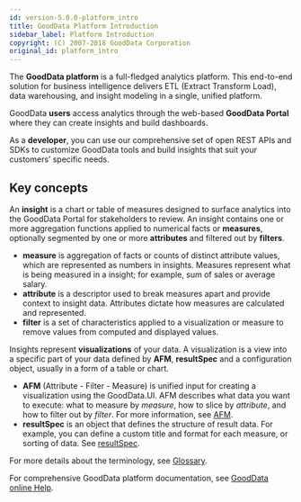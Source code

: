 ```yaml
---
id: version-5.0.0-platform_intro
title: GoodData Platform Introduction
sidebar_label: Platform Introduction
copyright: (C) 2007-2018 GoodData Corporation
original_id: platform_intro
---
```


The **GoodData platform** is a full-fledged analytics platform. This end-to-end solution for business intelligence delivers ETL (Extract Transform Load), data warehousing, and insight modeling in a single, unified platform.

GoodData **users** access analytics through the web-based **GoodData Portal** where they can create insights and build dashboards.

As a **developer**, you can use our comprehensive set of open REST APIs and SDKs to customize GoodData tools and build insights that suit your customers’ specific needs.

## Key concepts

An **insight** is a chart or table of measures designed to surface analytics into the GoodData Portal for stakeholders to review. An insight contains one or more aggregation functions applied to numerical facts or **measures**, optionally segmented by one or more **attributes** and filtered out by **filters**.

* **measure** is aggregation of facts or counts of distinct attribute values, which are represented as numbers in insights. Measures represent what is being measured in a insight; for example, sum of sales or average salary.
* **attribute** is a descriptor used to break measures apart and provide context to insight data. Attributes dictate how measures are calculated and represented.
* **filter** is a set of characteristics applied to a visualization or measure to remove values from computed and displayed values.

Insights represent **visualizations** of your data. A visualization is a view into a specific part of your data defined by **AFM**, **resultSpec** and a configuration object, usually in a form of a table or chart.

* **AFM** (Attribute - Filter - Measure) is unified input for creating a visualization using the GoodData.UI. AFM describes what data you want to execute: what to measure by _measure_, how to slice by _attribute_, and how to filter out by _filter_. For more information, see [AFM](afm.md).
* **resultSpec** is an object that defines the structure of result data. For example, you can define a custom title and format for each measure, or sorting of data. See [resultSpec](result_specification.md).

For more details about the terminology, see [Glossary](glossary.md).

For comprehensive GoodData platform documentation, see [GoodData online Help](https://help.gooddata.com/display/doc/GoodData+Help).
